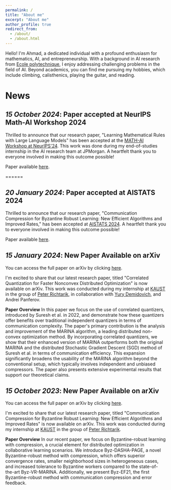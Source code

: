 ```yaml
---
permalink: /
title: "About me"
excerpt: "About me"
author_profile: true
redirect_from: 
  - /about/
  - /about.html
---
```


Hello! I'm Ahmad, a dedicated individual with a profound enthusiasm for mathematics, AI, and entrepreneurship. With a background in AI research from [Ecole polytechnique](https://www.polytechnique.edu/), I enjoy addressing challenging problems in the field of AI. Beyond academics, you can find me pursuing my hobbies, which include climbing, calisthenics, playing the guitar, and reading.

News
======
## *15 October 2024*: Paper accepted at NeurIPS Math-AI Workshop 2024

Thrilled to announce that our research paper, "Learning Mathematical Rules with Large Language
Models" has been accepted at the [MATH-AI Workshop at NeurIPS'24](https://mathai2024.github.io/). This work was done during my end-of-studies internship in the AI research team at JPMorgan. A heartfelt thank you to everyone involved in making this outcome possible!

Paper available [here](https://arxiv.org/pdf/2410.16973.pdf).

======
## *20 January 2024*: Paper accepted at AISTATS 2024

Thrilled to announce that our research paper, "Communication Compression for Byzantine Robust Learning: New Efficient Algorithms and Improved Rates," has been accepted at [AISTATS 2024](https://virtual.aistats.org/). A heartfelt thank you to everyone involved in making this outcome possible!

Paper available [here](https://arxiv.org/pdf/2401.05518.pdf).




## *15 January 2024*: New Paper Available on arXiv
You can access the full paper on arXiv by clicking [here](https://arxiv.org/pdf/2401.05518.pdf).

I'm excited to share that our latest research paper, titled "Correlated Quantization for Faster Nonconvex Distributed
Optimization" is now available on arXiv. This work was conducted during my internship at [KAUST](https://kaust.edu.sa) in the group of [Peter Richtarik](https://richtarik.org), in collaboration with [Yury Demidovich](https://scholar.google.com/citations?user=CDENSiUAAAAJ&hl=ru), and Andrei Panferov.

**Paper Overview**
In this paper we focus on the use of correlated quantizers, introduced by Suresh et al. in 2022, and demonstrate how these quantizers offer benefits over traditional independent quantizers in terms of communication complexity. The paper's primary contribution is the analysis and improvement of the MARINA algorithm, a leading distributed non-convex optimization method. By incorporating correlated quantizers, we show that their enhanced version of MARINA outperforms both the original MARINA and the distributed Stochastic Gradient Descent (SGD) method of Suresh et al. in terms of communication efficiency.
This expansion significantly broadens the usability of the MARINA algorithm beyond the conventional setup, which typically involves independent and unbiased compressors. The paper also presents extensive experimental results that support our theoretical claims.



## *15 October 2023*: New Paper Available on arXiv
You can access the full paper on arXiv by clicking [here](https://arxiv.org/abs/2310.09804).

I'm excited to share that our latest research paper, titled "Communication Compression for Byzantine Robust Learning: New Efficient Algorithms and Improved Rates" is now available on arXiv. This work was conducted during my internship at [KAUST](https://kaust.edu.sa) in the group of [Peter Richtarik](https://richtarik.org).

**Paper Overview**
In our recent paper, we focus on Byzantine-robust learning with compression, a crucial element for distributed optimization in collaborative learning scenarios. We introduce Byz-DASHA-PAGE, a novel Byzantine-robust method with compression, which offers superior convergence rates, smaller neighborhood sizes in heterogeneous cases, and increased tolerance to Byzantine workers compared to the state-of-the-art Byz-VR-MARINA. Additionally, we present Byz-EF21, the first Byzantine-robust method with communication compression and error feedback.
